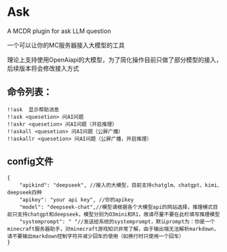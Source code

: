 # Ask
A MCDR plugin for ask LLM question

一个可以让你的MC服务器接入大模型的工具

理论上支持使用OpenAiapi的大模型，为了简化操作目前只做了部分模型的接入，后续版本将会修改接入方式
## 命令列表：
```
!!ask  显示帮助消息
!!ask <quesetion> 问AI问题
!!askr <quesetion> 问AI问题（开启推理）
!!askall <quesetion> 问AI问题（公屏广播）
!!askallr <quesetion> 问AI问题（公屏广播，开启推理）
```
## config文件
```
{
    "apikind": "deepseek", //接入的大模型，目前支持chatglm、chatgpt、kimi、deepseek四种
    "apikey": "your api key", //你的apikey
    "model": "deepseek-chat",//模型请根据各个大模型api的网站选择，推理模式目前只支持chatgpt和deepseek，模型分别为O3mini和R1，故请尽量不要在此栏填写推理模型
    "systemprompt": " "//发送给系统的systemprompt，默认prompt为：你是一个minecraft服务器助手，对minecraft游戏知识非常了解，由于输出端无法解析markdown，请不要输出markdown控制字符并减少回车的使用（如换行时只使用一个回车）
}
```
